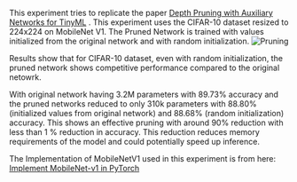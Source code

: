 This experiment tries to replicate the paper [Depth Pruning with Auxiliary Networks for TinyML](https://arxiv.org/abs/2204.10546) .
This experiment uses the CIFAR-10 dataset resized to 224x224 on MobileNet V1.
The Pruned Network is trained with values initialized from the original network and with random initialization.
![Pruning](https://github.com/rrquizon1/Depth-Pruning-Replication/assets/70574862/9786bac8-1112-4018-9fe2-ceea8863e2ac)

Results show that for CIFAR-10 dataset, even with random initialization, the pruned network shows competitive performance compared to the original netowrk. 

With original network having 3.2M parameters with 89.73% accuracy and the pruned networks reduced to only 310k parameters with 88.80% (initialized values from original network) and 88.68% (random initialization) accuracy. This shows an effective pruning with around 90% reduction with less than 1 % reduction in accuracy.
This reduction reduces memory requirements of the model and could potentially speed up inference.

The Implementation of MobileNetV1 used in this experiment is from here: [Implement MobileNet-v1 in PyTorch](https://medium.com/@karuneshu21/implement-mobilenet-v1-in-pytorch-fd03a6618321)
